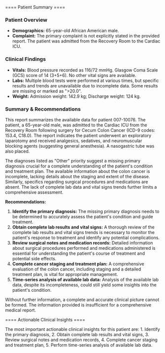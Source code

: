 
==== Patient Summary ====

### Patient Overview

- **Demographics:** 65-year-old African American male.
- **Complaint:**  The primary complaint is not explicitly stated in the provided report.  The patient was admitted from the Recovery Room to the Cardiac ICU.

### Clinical Findings

- **Vitals:** Blood pressure recorded as 116/72 mmHg. Glasgow Coma Scale (GCS) score of 14 (3+5+6).  No other vital signs are available.
- **Labs:** Multiple blood tests were performed at various times, but specific results and trends are unavailable due to incomplete data. Some results are missing or marked as ">20.0".
- **Weight:** Admission weight: 142.9 kg; Discharge weight: 124 kg.


### Summary & Recommendations

This report summarizes the available data for patient 007-10076. The patient, a 65-year-old male, was admitted to the Cardiac ICU from the Recovery Room following surgery for Cecum Colon Cancer (ICD-9 codes: 153.4, C18.0).  The report indicates the patient underwent an exploratory laparotomy and received analgesics, sedatives, and neuromuscular blocking agents (suggesting general anesthesia). A nasogastric tube was also placed.  

The diagnoses listed as "Other" priority suggest a missing primary diagnosis crucial for a complete understanding of the patient's condition and treatment plan. The available information about the colon cancer is incomplete, lacking details about the staging and extent of the disease.  Similarly, specifics regarding surgical procedures and medications are absent.  The lack of complete lab data and vital signs trends further limits a comprehensive assessment.


**Recommendations:**

1. **Identify the primary diagnosis:**  The missing primary diagnosis needs to be determined to accurately assess the patient's condition and guide treatment.
2. **Obtain complete lab results and vital signs:**  A thorough review of the complete lab results and vital signs trends is necessary to monitor the patient's response to treatment and identify any potential complications.
3. **Review surgical notes and medication records:** Detailed information about surgical procedures performed and medications administered is essential for understanding the patient's course of treatment and potential side effects.
4. **Complete cancer staging and treatment plan:**  A comprehensive evaluation of the colon cancer, including staging and a detailed treatment plan, is vital for appropriate management.
5. **Time-series analysis of available lab data:**  Analysis of the available lab data, despite its incompleteness, could still yield some insights into the patient's condition.

Without further information, a complete and accurate clinical picture cannot be formed.  The information provided is insufficient for a comprehensive medical report.

==== Actionable Clinical Insights ====

The most important actionable clinical insights for this patient are: 1. Identify the primary diagnosis, 2. Obtain complete lab results and vital signs, 3. Review surgical notes and medication records, 4. Complete cancer staging and treatment plan, 5. Perform time-series analysis of available lab data.
